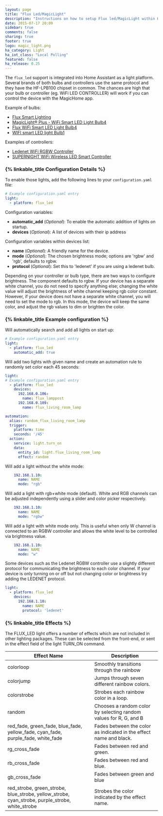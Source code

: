 ```yaml
---
layout: page
title: "Flux Led/MagicLight"
description: "Instructions on how to setup Flux led/MagicLight within Home Assistant."
date: 2015-07-17 20:09
sidebar: true
comments: false
sharing: true
footer: true
logo: magic_light.png
ha_category: Light
ha_iot_class: "Local Polling"
featured: false
ha_release: 0.25
---
```


The `flux_led` support is integrated into Home Assistant as a light platform. Several brands of both bulbs and controllers use the same protocol and they have the HF-LPB100 chipset in common. The chances are high that your bulb or controller (eg. WiFi LED CONTROLLER) will work if you can control the device with the MagicHome app.

Example of bulbs:

- [Flux Smart Lighting](http://www.fluxsmartlighting.com/)
- [MagicLight® Plus - WiFi Smart LED Light Bulb4](https://www.amazon.com/gp/product/B00NOC93NG)
- [Flux WiFi Smart LED Light Bulb4](http://smile.amazon.com/Flux-WiFi-Smart-Light-Bulb/dp/B01A6GHHTE)
- [WIFI smart LED light Bulb1](http://smile.amazon.com/gp/product/B01CS1EZYK)

Examples of controllers:

- [Ledenet WiFi RGBW Controller](https://www.amazon.com/gp/product/B01DY56N8U)
- [SUPERNIGHT WiFi Wireless LED Smart Controller](https://www.amazon.com/dp/B01JZ2SI6Q)


### {% linkable_title Configuration Details %}


To enable those lights, add the following lines to your `configuration.yaml` file:

```yaml
# Example configuration.yaml entry
light:
  - platform: flux_led
```

Configuration variables:

- **automatic_add** (*Optional*): To enable the automatic addition of lights on startup.
- **devices** (*Optional*): A list of devices with their ip address

Configuration variables within devices list:

- **name**  (*Optional*): A friendly name for the device.
- **mode**  (*Optional*): The chosen brightness mode; options are 'rgbw' and 'rgb', defaults to rgbw.
- **protocol**  (*Optional*): Set this to 'ledenet' if you are using a ledenet bulb.


<p class='note'>
Depending on your controller or bulb type, there are two ways to configure brightness.
The component defaults to rgbw. If your device has a separate white channel, you do not need to specify anything else; changing the white value will adjust the brightness of white channel keeping rgb color constant. However, if your device does not have a separate white channel, you will need to set the mode to rgb. In this mode, the device will keep the same color, and adjust the rgb values to dim or brighten the color.
</p>


### {% linkable_title Example configuration %}

Will automatically search and add all lights on start up:

```yaml
# Example configuration.yaml entry
light:
  - platform: flux_led
    automatic_add: true
```

Will add two lights with given name and create an automation rule to randomly set color each 45 seconds:

```yaml
light:
# Example configuration.yaml entry
  - platform: flux_led
    devices:
      192.168.0.106:
        name: flux_lamppost
      192.168.0.109:
        name: flux_living_room_lamp

automation:
  alias: random_flux_living_room_lamp
  trigger:
    platform: time
    seconds: '/45'
  action:
    service: light.turn_on
    data:
      entity_id: light.flux_living_room_lamp
      effect: random
```

Will add a light without the white mode:

```yaml
    192.168.1.10:
      name: NAME
      mode: "rgb"
```

Will add a light with rgb+white mode (default). White and RGB channels can be adjusted independently using a slider and color picker respectively.

```yaml
    192.168.1.10:
      name: NAME
      mode: "rgbw"
```

Will add a light with white mode only. This is useful when only W channel is connected to an RGBW controller and allows the white level to be controlled via brightness value.

```yaml
    192.168.1.10:
      name: NAME
      mode: "w"
```

Some devices such as the Ledenet RGBW controller use a slightly different protocol for communicating the brightness to each color channel. If your device is only turning on or off but not changing color or brightness try adding the LEDENET protocol.

```yaml
light:
  - platform: flux_led
    devices:
      192.168.1.10:
        name: NAME
        protocol: 'ledenet'
```

### {% linkable_title Effects %}

The FLUX_LED light offers a number of effects which are not included in other lighting packages. These can be selected from the front-end, or sent in the effect field of the light TURN_ON command.

| Effect Name                                                                                    | Description                                                        |
|------------------------------------------------------------------------------------------------|--------------------------------------------------------------------|
| colorloop                                                                                      | Smoothly transitions through the rainbow                           |
| colorjump                                                                                      | Jumps through seven different rainbow colors.                      |
| colorstrobe                                                                                    | Strobes each rainbow color in a loop.                              |
| random                                                                                         | Chooses a random color by selecting random values for R, G, and B  |
| red_fade, green_fade, blue_fade, yellow_fade, cyan_fade, purple_fade, white_fade               | Fades between the color as indicated in the effect name and black. |
| rg_cross_fade                                                                                  | Fades between red and green.                                       |
| rb_cross_fade                                                                                  | Fades between red and blue.                                        |
| gb_cross_fade                                                                                  | Fades between green and blue                                       |
| red_strobe, green_strobe, blue_strobe, yellow_strobe, cyan_strobe, purple_strobe, white_strobe | Strobes the color indicated by the effect name.                    |
